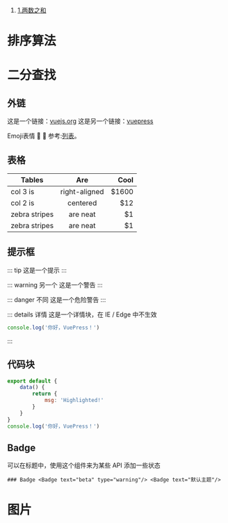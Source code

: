 
1. [1.两数之和](./0001.两数之和.md)

# 排序算法

# 二分查找

## 外链

这是一个链接：[vuejs.org](https://vuejs.org/)
这是另一个链接：[vuepress](https://vuepress.vuejs.org/zh/)

Emoji表情 :tada: :100: 参考:[列表](https://github.com/markdown-it/markdown-it-emoji/blob/master/lib/data/full.json)。

## 表格

| Tables        |      Are      |  Cool |
|---------------|:-------------:|------:|
| col 3 is      | right-aligned | $1600 |
| col 2 is      |   centered    |   $12 |
| zebra stripes |   are neat    |    $1 |
| zebra stripes |   are neat    |    $1 |

## 提示框

::: tip
这是一个提示
:::

::: warning 另一个
这是一个警告
:::

::: danger 不同
这是一个危险警告
:::

::: details 详情
这是一个详情块，在 IE / Edge 中不生效

```js
console.log('你好，VuePress！')
```

:::

## 代码块

```js {4,7-8}
export default {
    data() {
        return {
            msg: 'Highlighted!'
        }
    }
}
console.log('你好，VuePress！')
```

## Badge <Badge text="beta" type="warning"/> <Badge text="默认主题"/>

可以在标题中，使用这个组件来为某些 API 添加一些状态

```
### Badge <Badge text="beta" type="warning"/> <Badge text="默认主题"/>
```

# 图片

[//]: # (![/static下的静态资源]&#40;./static/img/404.png&#41;)
